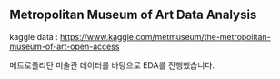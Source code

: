 ## Metropolitan Museum of Art Data Analysis

kaggle data : https://www.kaggle.com/metmuseum/the-metropolitan-museum-of-art-open-access  

메트로폴리탄 미술관 데이터를 바탕으로 EDA를 진행했습니다.
